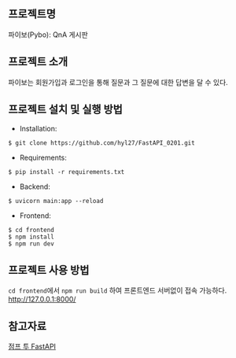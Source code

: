 ## 프로젝트명
파이보(Pybo): QnA 게시판


## 프로젝트 소개
파이보는 회원가입과 로그인을 통해 질문과 그 질문에 대한 답변을 달 수 있다.


## 프로젝트 설치 및 실행 방법
* Installation:
  
`$ git clone https://github.com/hyl27/FastAPI_0201.git`

* Requirements:
  
`$ pip install -r requirements.txt`  


* Backend:
  
```
$ uvicorn main:app --reload
```

* Frontend:
  
```
$ cd frontend
$ npm install
$ npm run dev
```


## 프로젝트 사용 방법
`cd frontend`에서 
`npm run build` 하여 프론트엔드 서버없이 접속 가능하다.  
http://127.0.0.1:8000/ 

## 참고자료
[점프 투 FastAPI](https://wikidocs.net/book/8531)

